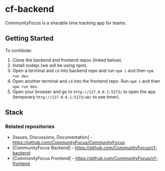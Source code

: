 # cf-backend
CommunityFocus is a sharable time tracking app for teams.

## Getting Started
To contibute:

1. Clone the backend and frontend repos (linked below).
2. Install nodejs (we will be using npm).
3. Open a terminal and `cd` into backend repo and run `npm i` and then `npm run dev`.
4. Open another terminal and `cd` into the frontend repo. Run `npm i` and then `npm run dev`.
5. Open your browser and go to `http://127.0.0.1:5173/` to open the app (temporary `http://127.0.0.1:5173/abc` to see timer).

## Stack

### Related repositories
- [Issues, Discussions, Documentation] - https://github.com/CommunityFocus/CommunityFocus
- [CommunityFocus Backend] - https://github.com/CommunityFocus/cf-backend
- [CommunityFocus Frontend] - https://github.com/CommunityFocus/cf-frontend
